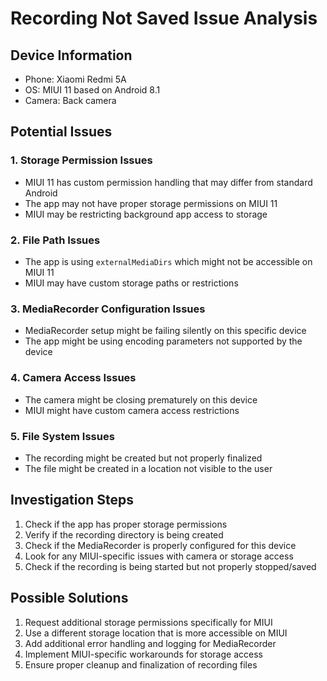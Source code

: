 # Recording Not Saved Issue Analysis

## Device Information
- Phone: Xiaomi Redmi 5A
- OS: MIUI 11 based on Android 8.1
- Camera: Back camera

## Potential Issues

### 1. Storage Permission Issues
- MIUI 11 has custom permission handling that may differ from standard Android
- The app may not have proper storage permissions on MIUI 11
- MIUI may be restricting background app access to storage

### 2. File Path Issues
- The app is using `externalMediaDirs` which might not be accessible on MIUI 11
- MIUI may have custom storage paths or restrictions

### 3. MediaRecorder Configuration Issues
- MediaRecorder setup might be failing silently on this specific device
- The app might be using encoding parameters not supported by the device

### 4. Camera Access Issues
- The camera might be closing prematurely on this device
- MIUI might have custom camera access restrictions

### 5. File System Issues
- The recording might be created but not properly finalized
- The file might be created in a location not visible to the user

## Investigation Steps

1. Check if the app has proper storage permissions
2. Verify if the recording directory is being created
3. Check if the MediaRecorder is properly configured for this device
4. Look for any MIUI-specific issues with camera or storage access
5. Check if the recording is being started but not properly stopped/saved

## Possible Solutions

1. Request additional storage permissions specifically for MIUI
2. Use a different storage location that is more accessible on MIUI
3. Add additional error handling and logging for MediaRecorder
4. Implement MIUI-specific workarounds for storage access
5. Ensure proper cleanup and finalization of recording files
